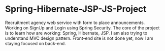 # Spring-Hibernate-JSP-JS-Project

Recruitment agency web service with form to place announcements.
Working on SignUp and Login using Spring Security.
The core of the project is to learn how are working: Spring, Hibernate, JSP.
I am also trying to understand MVC design pattern.
Front-end site is not done yet, now I am staying focused on back-end.
